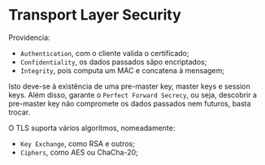 # Transport Layer Security

Providencia:

- `Authentication`, com o cliente valida o certificado;
- `Confidentiality`, os dados passados sãpo encriptados;
- `Integrity`, pois computa um MAC e concatena à mensagem;

Isto deve-se à existência de uma pre-master key, master keys e session keys. Além disso, garante o `Perfect Forward Secrecy`, ou seja, descobrir a pre-master key não compromete os dados passados nem futuros, basta trocar.

O TLS suporta vários algoritmos, nomeadamente:

- `Key Exchange`, como RSA e outros;
- `Ciphers`, como AES ou ChaCha-20;

